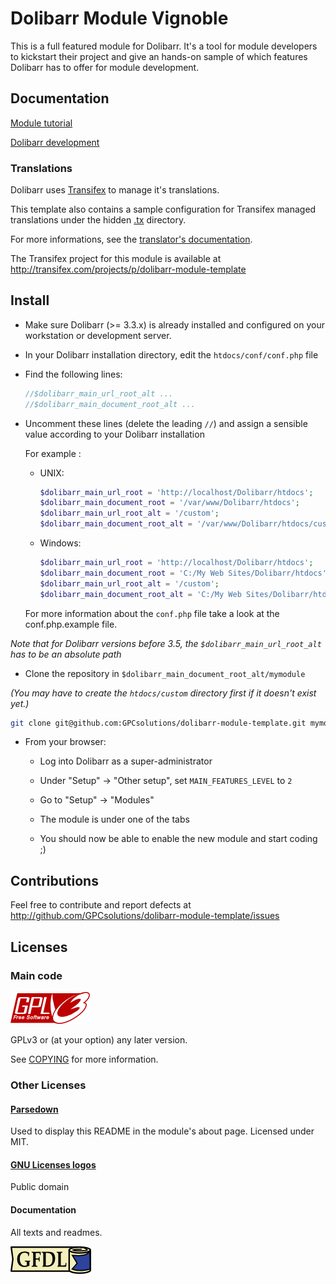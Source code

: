 Dolibarr Module Vignoble
========================================

This is a full featured module for Dolibarr.
It's a tool for module developers to kickstart their project and give an hands-on sample of which features Dolibarr has to offer for module development.



Documentation
-------------

[Module tutorial](http://wiki.dolibarr.org/index.php/Module_development)

[Dolibarr development](http://wiki.dolibarr.org/index.php/Developer_documentation)

### Translations

Dolibarr uses [Transifex](http://transifex.com) to manage it's translations.

This template also contains a sample configuration for Transifex managed translations under the hidden [.tx](.tx) directory.

For more informations, see the [translator's documentation](http://wiki.dolibarr.org/index.php/Translator_documentation).

The Transifex project for this module is available at <http://transifex.com/projects/p/dolibarr-module-template>

Install
-------

- Make sure Dolibarr (>= 3.3.x) is already installed and configured on your workstation or development server.

- In your Dolibarr installation directory, edit the ```htdocs/conf/conf.php``` file

- Find the following lines:
    ```php
    //$dolibarr_main_url_root_alt ...
    //$dolibarr_main_document_root_alt ...
    ```

- Uncomment these lines (delete the leading ```//```) and assign a sensible value according to your Dolibarr installation

    For example :

    - UNIX:
        ```php
        $dolibarr_main_url_root = 'http://localhost/Dolibarr/htdocs';
        $dolibarr_main_document_root = '/var/www/Dolibarr/htdocs';
        $dolibarr_main_url_root_alt = '/custom';
        $dolibarr_main_document_root_alt = '/var/www/Dolibarr/htdocs/custom';
        ```

    - Windows:
        ```php
        $dolibarr_main_url_root = 'http://localhost/Dolibarr/htdocs';
        $dolibarr_main_document_root = 'C:/My Web Sites/Dolibarr/htdocs';
        $dolibarr_main_url_root_alt = '/custom';
        $dolibarr_main_document_root_alt = 'C:/My Web Sites/Dolibarr/htdocs/custom';
        ```

    For more information about the ```conf.php``` file take a look at the conf.php.example file.

*Note that for Dolibarr versions before 3.5, the ```$dolibarr_main_url_root_alt``` has to be an absolute path*

- Clone the repository in ```$dolibarr_main_document_root_alt/mymodule```

*(You may have to create the ```htdocs/custom``` directory first if it doesn't exist yet.)*
```sh
git clone git@github.com:GPCsolutions/dolibarr-module-template.git mymodule
```

- From your browser:

    - Log into Dolibarr as a super-administrator

    - Under "Setup" -> "Other setup", set ```MAIN_FEATURES_LEVEL``` to ```2```

    - Go to "Setup" -> "Modules"

    - The module is under one of the tabs

    - You should now be able to enable the new module and start coding ;)

Contributions
-------------

Feel free to contribute and report defects at <http://github.com/GPCsolutions/dolibarr-module-template/issues>

Licenses
--------

### Main code

![GPLv3 logo](dev/img/gplv3-127x51.png)

GPLv3 or (at your option) any later version.

See [COPYING](COPYING) for more information.

### Other Licenses

#### [Parsedown](http://parsedown.org/)

Used to display this README in the module's about page.
Licensed under MIT.

#### [GNU Licenses logos](https://www.gnu.org/graphics/license-logos.html)

Public domain


#### Documentation

All texts and readmes.

![GFDL logo](dev/img/gfdl-129x44.png)
